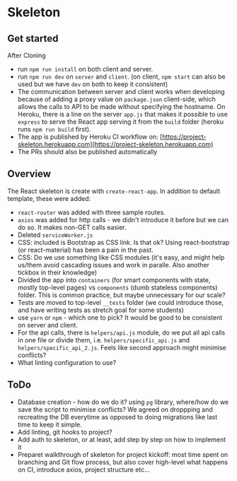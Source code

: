 # Skeleton

## Get started

After Cloning

- run `npm run install` on both client and server.
- run `npm run dev` on `server` and `client`. (on client, `npm start` can also be used but we have `dev` on both to keep it consistent)
- The communication between server and client works when developing because of adding a proxy value on `package.json` client-side, which allows the calls to API to be made without specifying the hostname. On Heroku, there is a line on the server `app.js` that makes it possible to use `express` to serve the React app serving it from the `build` folder (heroku runs `npm run build` first).
- The app is published by Heroku CI workflow on: [https://project-skeleton.herokuapp.com](https://project-skeleton.herokuapp.com)
- The PRs should also be published automatically

## Overview
The React skeleton is create with `create-react-app`. In addition to default template, these were added:
- `react-router` was added with three sample routes.
- `axios` was added for http calls - we didn't introduce it before but we can do so. It makes non-GET calls easier.
- Deleted `serviceWorker.js`
- CSS: included is Bootstrap as CSS link. Is that ok? Using react-bootstrap (or react-material) has been a pain in the past.
- CSS: Do we use something like CSS modules (it's easy, and might help us/them avoid cascading issues and work in paralle. Also another tickbox in their knowledge)
- Divided the app into `containers` (for smart components with state, mostly top-level pages) vs `components` (dumb stateless components) folder. This is common practice, but maybe unnecessary for our scale?
- Tests are moved to top-level `__tests` folder (we could introduce those, and have writing tests as stretch goal for some students)
- use `yarn` or `npm` - which one to pick? It would be good to be consistent on server and client.
- For the api calls, there is `helpers/api.js` module, do we put all api calls in one file or divide them, i.e. `helpers/specific_api.js` and `helpers/specific_api_2.js`. Feels like second approach might minimise conflicts?
- What linting configuration to use?


## ToDo
- Database creation - how do we do it? using `pg` library, where/how do we save the script to minimise conflicts? We agreed on droppping and recreating the DB everytime as opposed to doing migrations like last time to keep it simple. 
- Add linting, git hooks to project?
- Add auth to skeleton, or at least, add step by step on how to implement it
- Preparet walkthrough of skeleton for project kickoff: most time spent on branching and Git flow process, but also cover high-level what happens on CI, introduce axios, project structure etc...
